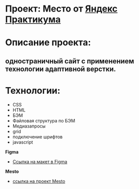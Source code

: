 # Проект: Место от [Яндекс Практикума](https://practicum.yandex.ru/)

# Описание проекта: 
## одностраничный сайт с применением технологии адаптивной верстки.

# Технологии: #
* CSS
* HTML
* БЭМ
* Файловая структура по БЭМ 
* Медиазапросы
* grid 
* подключение шрифтов
* javascript

 

**Figma**

* [Ссылка на макет в Figma](https://www.figma.com/file/2cn9N9jSkmxD84oJik7xL7/JavaScript.-Sprint-4?node-id=0%3A1)

**Mesto**

* [ссылка на проект Mesto](https://topaxel.github.io/mesto/)
